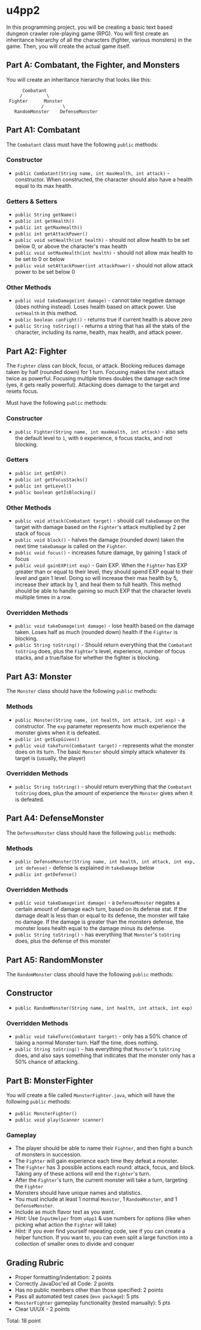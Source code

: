 # u4pp2

In this programming project, you will be creating a basic text based dungeon crawler role-playing game (RPG). You will first create an inheritance hierarchy of all the characters (fighter, various monsters) in the game. Then, you will create the actual game itself.  

## Part A: Combatant, the Fighter, and Monsters

You will create an inheritance hierarchy that looks like this:

          Combatant
         /         \
     Fighter      Monster
                 /       \
       RandomMonster    DefenseMonster

## Part A1: Combatant

The `Combatant` class must have the following `public` methods:

### Constructor

- `public Combatant(String name, int maxHealth, int attack)` - constructor. When constructed, the character should also have a health equal to its max health.

### Getters & Setters

- `public String getName()`
- `public int getHealth()`
- `public int getMaxHealth()`
- `public int getAttackPower()`
- `public void setHealth(int health)` - should not allow health to be set below 0, or above the character's max health
- `public void setMaxHealth(int health)` - should not allow max health to be set to 0 or below
- `public void setAttackPower(int attackPower)` - should not allow attack power to be set below 0

### Other Methods

- `public void takeDamage(int damage)` - cannot take negative damage (does nothing instead). Loses health based on attack power. Use `setHealth` in this method.
- `public boolean canFight()` - returns true if current health is above zero
- `public String toString()` - returns a string that has all the stats of the character, including its name, health, max health, and attack power.

## Part A2: Fighter

The `Fighter` class can block, focus, or attack. Blocking reduces damage taken by half (rounded down) for 1 turn. Focusing makes the next attack twice as powerful. Focusing multiple times doubles the damage each time (yes, it gets really powerful). Attacking does damage to the target and resets focus.

Must have the following `public` methods:

### Constructor

- `public Fighter(String name, int maxHealth, int attack)` - also sets the default level to `1`, with `0` experience, `0` focus stacks, and not blocking.

### Getters

- `public int getEXP()`
- `public int getFocusStacks()`
- `public int getLevel()`
- `public boolean getIsBlocking()`

### Other Methods

- `public void attack(Combatant target)` - should call `takeDamage` on the target with damage based on the `Fighter`'s attack multiplied by 2 per stack of focus
- `public void block()` - halves the damage (rounded down) taken the next time `takeDamage` is called on the `Fighter`.
- `public void focus()` - increases future damage, by gaining 1 stack of focus
- `public void gainEXP(int exp)` - Gain EXP. When the `Fighter` has EXP greater than or equal to their level, they should spend EXP equal to their level and gain 1 level. Doing so will increase their max health by 5, increase their attack by 1, and heal them to full health. This method should be able to handle gaining so much EXP that the character levels multiple times in a row.

### Overridden Methods

- `public void takeDamage(int damage)` - lose health based on the damage taken. Loses half as much (rounded down) health if the `Fighter` is blocking.
- `public String toString()` - Should return everything that the `Combatant` `toString` does, plus the `Fighter`'s level, experience, number of focus stacks, and a true/false for whether the fighter is blocking.

## Part A3: Monster

The `Monster` class should have the following `public` methods:

### Methods

- `public Monster(String name, int health, int attack, int exp)` - a constructor. The `exp` parameter represents how much experience the monster gives when it is defeated.
- `public int getExpGiven()`
- `public void takeTurn(Combatant target)` - represents what the monster does on its turn. The basic `Monster` should simply attack whatever its target is (usually, the player)

### Overridden Methods

- `public String toString()` - should return everything that the `Combatant` `toString` does, plus the amount of experience the `Monster` gives when it is defeated.

## Part A4: DefenseMonster

The `DefenseMonster` class should have the following `public` methods:

### Methods

- `public DefenseMonster(String name, int health, int attack, int exp, int defense)` - defense is explained in `takeDamage` below
- `public int getDefense()`

### Overridden Methods

- `public void takeDamage(int damage)` - a `DefenseMonster` negates a certain amount of damage each turn, based on its defense stat. If the damage dealt is less than or equal to its defense, the monster will take no damage. If the damage is greater than the monsters defense, the monster loses health equal to the damage minus its defense.
- `public String toString()` - has everything that `Monster`'s `toString` does, plus the defense of this monster

## Part A5: RandomMonster

The `RandomMonster` class should have the following `public` methods:

## Constructor

- `public RandomMonster(String name, int health, int attack, int exp)`

### Overridden Methods

- `public void takeTurn(Combatant target)` - only has a 50% chance of taking a normal Monster turn. Half the time, does nothing.
- `public String toString()` - has everything that `Monster`'s `toString` does, and also says something that indicates that the monster only has a 50% chance of attacking.
  
## Part B: MonsterFighter

You will create a file called `MonsterFighter.java`, which will have the following `public` methods:

- `public MonsterFighter()`
- `public void play(Scanner scanner)`

### Gameplay

- The player should be able to name their `Fighter`, and then fight a bunch of monsters in succession.
- The `Fighter` will gain experience each time they defeat a monster.
- The `Fighter` has 3 possible actions each round: attack, focus, and block. Taking any of these actions will end the `Fighter`'s turn.
- After the `Fighter`'s turn, the current monster will take a turn, targeting the `Fighter`
- Monsters should have unique names and statistics.
- You must include at least 1 normal `Monster`, 1 `RandomMonster`, and 1 `DefenseMonster`.
- Include as much flavor text as you want.
- *Hint:* Use `InputHelper` from `u4pp1` & use numbers for options (like when picking what action the `Fighter` will take)
- *Hint:* if you ever find yourself repeating code, see if you can create a helper function. If you want to, you can even split a large function into a collection of smaller ones to divide and conquer
  
## Grading Rubric

- Proper formatting/indentation: 2 points
- Correctly JavaDoc'ed all Code: 2 points
- Has no public members other than those specified: 2 points
- Pass all automated test cases (`mvn package`): 5 pts
- `MonsterFighter` gameplay functionality (tested manually): 5 pts
- Clear UI/UX - 2 points

Total: 18 point
